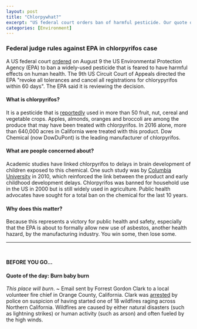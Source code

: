 ```yaml
---
layout: post
title: "Chlorpywhat?"
excerpt: "US federal court orders ban of harmful pesticide. Our quote of the day is from a suspected criminal."
categories: [Environment]
---
```


### Federal judge rules against EPA in chlorpyrifos case

A US federal court <a href="https://www.cnn.com/2018/08/09/politics/epa-court-order-ban-pesticide-chlorpyrifos/index.html" target="_blank">ordered</a> on August 9 the US Environmental Protection Agency (EPA) to ban a widely-used pesticide that is feared to have harmful effects on human health. The 9th US Circuit Court of Appeals directed the EPA "revoke all tolerances and cancel all registrations for chlorypyrifos within 60 days". The EPA said it is reviewing the decision.

#### What is chlorpyrifos?

It is a pesticide that is <a href="https://www.nytimes.com/2018/08/09/us/politics/chlorpyrifos-pesticide-ban-epa-court.html" target="_blank">reportedly</a> used in more than 50 fruit, nut, cereal and vegetable crops. Apples, almonds, oranges and broccoli are among the produce that may have been treated with chlorpyrifos. In 2016 alone, more than 640,000 acres in California were treated with this product. Dow Chemical (now DowDuPont) is the leading manufacturer of chlorpyrifos.

#### What are people concerned about?

Academic studies have linked chlorpyrifos to delays in brain development of children exposed to this chemical. One such study was by <a href="https://www.mailman.columbia.edu/public-health-now/news/pesticide-chlorpyrifos-linked-childhood-developmental-delays" target="_blank">Columbia University</a> in 2010, which reinforced the link between the product and early childhood development delays. Chlorpyrifos was banned for household use in the US in 2000 but is still widely used in agriculture. Public health advocates have sought for a total ban on the chemical for the last 10 years.

#### Why does this matter?

Because this represents a victory for public health and safety, especially that the EPA is about to formally allow new use of asbestos, another health hazard, by the manufacturing industry. You win some, then lose some.

* * *
<br />

**BEFORE YOU GO...**

#### **Quote of the day: Burn baby burn**

<i>This place will burn</i>. ~ Email sent by Forrest Gordon Clark to a local volunteer fire chief in Orange County, California. Clark was <a href="https://www.bbc.com/news/world-us-canada-45119331" target="_blank">arrested</a> by police on suspicion of having started one of 18 wildfires raging across Northern California. Wildfires are caused by either natural disasters (such as lightning strikes) or human activity (such as arson) and often fueled by the high winds.
